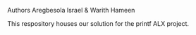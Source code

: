 Authors
Aregbesola Israel & Warith Hameen

This respository houses our solution for the printf ALX project.
